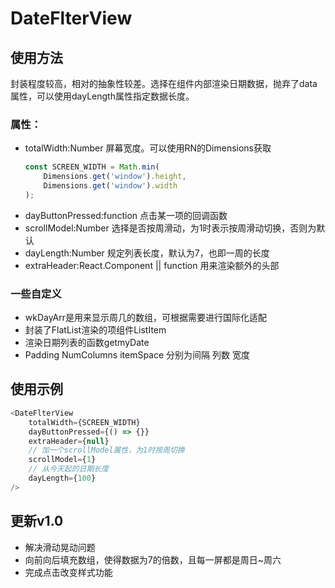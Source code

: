 # DateFlterView
## 使用方法
封装程度较高，相对的抽象性较差。选择在组件内部渲染日期数据，抛弃了data属性，可以使用dayLength属性指定数据长度。
### 属性：
+ totalWidth:Number 屏幕宽度。可以使用RN的Dimensions获取
    ```javascript
    const SCREEN_WIDTH = Math.min(
        Dimensions.get('window').height,
        Dimensions.get('window').width
    );
    ```
+ dayButtonPressed:function 点击某一项的回调函数
+ scrollModel:Number 选择是否按周滑动，为1时表示按周滑动切换，否则为默认
+ dayLength:Number 规定列表长度，默认为7，也即一周的长度
+ extraHeader:React.Component || function 用来渲染额外的头部
### 一些自定义
+ wkDayArr是用来显示周几的数组，可根据需要进行国际化适配
+ 封装了FlatList渲染的项组件ListItem
+ 渲染日期列表的函数getmyDate
+ Padding NumColumns itemSpace 分别为间隔 列数 宽度
## 使用示例
```javascript
<DateFlterView
    totalWidth={SCREEN_WIDTH}
    dayButtonPressed={() => {}}
    extraHeader={null}
    // 加一个scrollModel属性，为1时按周切换
    scrollModel={1}
    // 从今天起的日期长度
    dayLength={100}
/>
```

## 更新v1.0
+ 解决滑动晃动问题
+ 向前向后填充数组，使得数据为7的倍数，且每一屏都是周日~周六
+ 完成点击改变样式功能